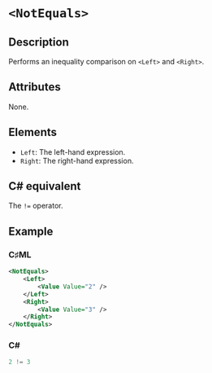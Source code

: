 # `<NotEquals>`

## Description

Performs an inequality comparison on `<Left>` and `<Right>`.

## Attributes

None.

## Elements

- `Left`: The left-hand expression.
- `Right`: The right-hand expression.

## C# equivalent

The `!=` operator.

## Example

### C♯ML

```xml
<NotEquals>
    <Left>
        <Value Value="2" />
    </Left>
    <Right>
        <Value Value="3" />
    </Right>
</NotEquals>
```

### C#

```csharp
2 != 3
```
